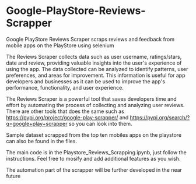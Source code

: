 # Google-PlayStore-Reviews-Scrapper
Google PlayStore Reviews Scraper scraps reviews and feedback from mobile apps on the PlayStore using selenium

The Reviews Scraper collects data such as user username, ratings/stars, date and review, providing valuable insights into the user's experience of using the app. The data collected can be analyzed to identify patterns, user preferences, and areas for improvement. This information is useful for app developers and businesses as it can be used to improve the app's performance, functionality, and user experience.

The Reviews Scraper is a powerful tool that saves developers time and effort by automating the process of collecting and analyzing user reviews.
There are other tools that does the same such as https://pypi.org/project/google-play-scrapper/ and https://pypi.org/search/?q=google+play+scrapper so you can look into them.

Sample dataset scrapped from the top ten mobiles apps on the playstore can also be found in the files.

The main code is in the Playstore_Reviews_Scrapping.ipynb, just follow the instructions.
Feel free to mosify and add additional features as you wish.

The automation part of the scrapper will be further developed in the near future
